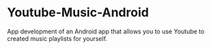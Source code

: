 Youtube-Music-Android
=====================

App development of an Android app that allows you to use Youtube to created music playlists for yourself.